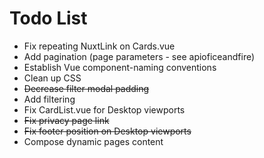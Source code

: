 # Todo List

- Fix repeating NuxtLink on Cards.vue
- Add pagination (page parameters - see apioficeandfire)
- Establish Vue component-naming conventions
- Clean up CSS
- <s>Decrease filter modal padding</s>
- Add filtering
- Fix CardList.vue for Desktop viewports
- <s>Fix privacy page link</s>
- <s>Fix footer position on Desktop viewports</s>
- Compose dynamic pages content